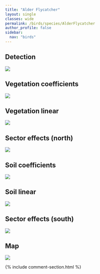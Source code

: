 ```yaml
---
title: "Alder Flycatcher"
layout: single
classes: wide
permalink: /birds/species/AlderFlycatcher
author_profile: false
sidebar:
  nav: "birds"
---
```


<h2>Detection</h2>

<a href="https://beallen.github.io/DevelopmentWebsite/assets/images/birds/AlderFlycatcher/det.jpg">
<img src="https://beallen.github.io/DevelopmentWebsite/assets/images/birds/AlderFlycatcher/det.jpg">
</a>

<h2>Vegetation coefficients</h2>

<a href="https://beallen.github.io/DevelopmentWebsite/assets/images/birds/AlderFlycatcher/veghf.jpg">
<img src="https://beallen.github.io/DevelopmentWebsite/assets/images/birds/AlderFlycatcher/veghf.jpg">
</a>

<h2>Vegetation linear</h2>

<a href="https://beallen.github.io/DevelopmentWebsite/assets/images/birds/AlderFlycatcher/lin-north.jpg">
<img src="https://beallen.github.io/DevelopmentWebsite/assets/images/birds/AlderFlycatcher/lin-north.jpg">
</a>

<h2>Sector effects (north)</h2>

<a href="https://beallen.github.io/DevelopmentWebsite/assets/images/birds/AlderFlycatcher/sector-north.jpg">
<img src="https://beallen.github.io/DevelopmentWebsite/assets/images/birds/AlderFlycatcher/sector-north.jpg">
</a>

<h2>Soil coefficients</h2>

<a href="https://beallen.github.io/DevelopmentWebsite/assets/images/birds/AlderFlycatcher/soilhf.jpg">
<img src="https://beallen.github.io/DevelopmentWebsite/assets/images/birds/AlderFlycatcher/soilhf.jpg">
</a>

<h2>Soil linear</h2>

<a href="https://beallen.github.io/DevelopmentWebsite/assets/images/birds/AlderFlycatcher/lin-south.jpg">
<img src="https://beallen.github.io/DevelopmentWebsite/assets/images/birds/AlderFlycatcher/lin-south.jpg">
</a>

<h2>Sector effects (south)</h2>

<a href="https://beallen.github.io/DevelopmentWebsite/assets/images/birds/AlderFlycatcher/sector-south.jpg">
<img src="https://beallen.github.io/DevelopmentWebsite/assets/images/birds/AlderFlycatcher/sector-south.jpg">
</a>

<h2>Map</h2>

<a href="https://beallen.github.io/DevelopmentWebsite/assets/images/birds/AlderFlycatcher/map.jpg">
<img src="https://beallen.github.io/DevelopmentWebsite/assets/images/birds/AlderFlycatcher/map.jpg">
</a>

{% include comment-section.html %}

